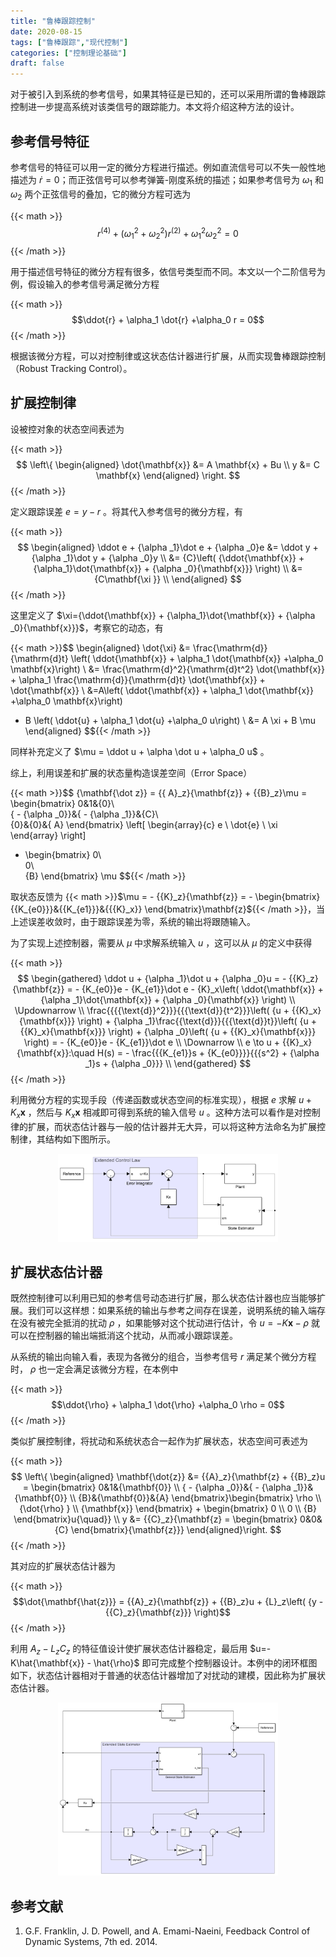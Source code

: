 ```yaml
---
title: "鲁棒跟踪控制"
date: 2020-08-15
tags: ["鲁棒跟踪","现代控制"]
categories: ["控制理论基础"]
draft: false
---
```


对于被引入到系统的参考信号，如果其特征是已知的，还可以采用所谓的鲁棒跟踪控制进一步提高系统对该类信号的跟踪能力。本文将介绍这种方法的设计。

<!--more-->

## 参考信号特征

参考信号的特征可以用一定的微分方程进行描述。例如直流信号可以不失一般性地描述为 $\dot{r}=0$；而正弦信号可以参考弹簧-刚度系统的描述；如果参考信号为
$\omega_1$ 和 $\omega_2$ 两个正弦信号的叠加，它的微分方程可选为

{{< math >}}$$r^{(4)}+(\omega_1^2+\omega_2^2)r^{(2)} + \omega_1^2\omega_2^2 =0$${{< /math >}}

用于描述信号特征的微分方程有很多，依信号类型而不同。本文以一个二阶信号为例，假设输入的参考信号满足微分方程

{{< math >}}$$\ddot{r} + \alpha_1 \dot{r} +\alpha_0 r = 0$${{< /math >}}

根据该微分方程，可以对控制律或这状态估计器进行扩展，从而实现鲁棒跟踪控制（Robust Tracking Control）。


## 扩展控制律

设被控对象的状态空间表述为

{{< math >}}$$
\left\{
\begin{aligned}
\dot{\mathbf{x}} &= A \mathbf{x} + Bu  \\
y &= C \mathbf{x}
\end{aligned}
\right.
$${{< /math >}}

定义跟踪误差 $e=y-r$ 。将其代入参考信号的微分方程，有

{{< math >}}$$
\begin{aligned}
\ddot e + {\alpha _1}\dot e + {\alpha _0}e &= \ddot y + {\alpha _1}\dot y + {\alpha _0}y \\ 
&= {C}\left( {\ddot{\mathbf{x}} + {\alpha_1}\dot{\mathbf{x}} + {\alpha _0}{\mathbf{x}}} \right) \\ 
&= {C\mathbf{\xi }} \\ 
\end{aligned}
$${{< /math >}}

这里定义了 $\xi={\ddot{\mathbf{x}} + {\alpha_1}\dot{\mathbf{x}} + {\alpha _0}{\mathbf{x}}}$，考察它的动态，有

{{< math >}}$$
\begin{aligned}
\dot{\xi} &= \frac{\mathrm{d}}{\mathrm{d}t} \left( \ddot{\mathbf{x}} + \alpha_1 \dot{\mathbf{x}} +\alpha_0 \mathbf{x}\right) \\
&= \frac{\mathrm{d}^2}{\mathrm{d}t^2}  \dot{\mathbf{x}} + \alpha_1 \frac{\mathrm{d}}{\mathrm{d}t} \dot{\mathbf{x}} + \dot{\mathbf{x}} \\
&=A\left( \ddot{\mathbf{x}} + \alpha_1 \dot{\mathbf{x}} +\alpha_0 \mathbf{x}\right)
+ B \left( \ddot{u} + \alpha_1 \dot{u} +\alpha_0 u\right) \\
&= A \xi + B \mu
\end{aligned}
$${{< /math >}}

同样补充定义了 $\mu  = \ddot u + \alpha \dot u + \alpha_0 u$ 。

综上，利用误差和扩展的状态量构造误差空间（Error Space）

{{< math >}}$$
{\mathbf{\dot z}} = {{ A}_z}{\mathbf{z}} + {{B}_z}\mu =
\begin{bmatrix}
0&1&{0}\\\
{ - {\alpha _0}}&{ - {\alpha _1}}&{C}\\\
{0}&{0}&{ A}
\end{bmatrix}
\left[
\begin{array}{c}
e \\ \dot{e} \\ \xi
\end{array} \right]
+ \begin{bmatrix}
0\\\
0\\\
{B}
\end{bmatrix} \mu
$${{< /math >}}

取状态反馈为 {{< math >}}$\mu = - {{K}_z}{\mathbf{z}} = - \begin{bmatrix} {{K_{e0}}}&{{K_{e1}}}&{{{K}_x}} \end{bmatrix}\mathbf{z}${{< /math >}}，当上述误差收敛时，由于跟踪误差为零，系统的输出将跟随输入。

为了实现上述控制器，需要从 $\mu$ 中求解系统输入 $u$ ，这可以从 $\mu$ 的定义中获得

{{< math >}}$$
\begin{gathered}
\ddot u + {\alpha _1}\dot u + {\alpha _0}u =  - {{K}_z}{\mathbf{z}} =  - {K_{e0}}e - {K_{e1}}\dot e - {K}_x\left( \ddot{\mathbf{x}} + {\alpha _1}\dot{\mathbf{x}} + {\alpha _0}{\mathbf{x}} \right) \\ 
\Updownarrow  \\ 
\frac{{{{\text{d}}^2}}}{{{\text{d}}{t^2}}}\left( {u + {{K}_x}{\mathbf{x}}} \right) + {\alpha _1}\frac{{\text{d}}}{{{\text{d}}t}}\left( {u + {{K}_x}{\mathbf{x}}} \right) + {\alpha _0}\left( {u + {{K}_x}{\mathbf{x}}} \right) =  - {K_{e0}}e - {K_{e1}}\dot e \\ 
\Downarrow  \\ 
e \to u + {{K}_x}{\mathbf{x}}:\quad H(s) =  - \frac{{{K_{e1}}s + {K_{e0}}}}{{{s^2} + {\alpha _1}s + {\alpha _0}}} \\ 
\end{gathered}
$${{< /math >}}

利用微分方程的实现手段（传递函数或状态空间的标准实现），根据 $e$ 求解 $u + {{K}_x}{\mathbf{x}}$ ，然后与 ${{K}_x}{\mathbf{x}}$ 相减即可得到系统的输入信号 $u$ 。这种方法可以看作是对控制律的扩展，而状态估计器与一般的估计器并无大异，可以将这种方法命名为扩展控制律，其结构如下图所示。

<div align=center>
    <img src=tracking1.png width=70% />
</div>

## 扩展状态估计器

既然控制律可以利用已知的参考信号动态进行扩展，那么状态估计器也应当能够扩展。我们可以这样想：如果系统的输出与参考之间存在误差，说明系统的输入端存在没有被完全抵消的扰动 $\rho$ ，如果能够对这个扰动进行估计，令 $u=-K\mathbf{x}-\rho$ 就可以在控制器的输出端抵消这个扰动，从而减小跟踪误差。

从系统的输出向输入看，表现为各微分的组合，当参考信号 $r$ 满足某个微分方程时， $\rho$ 也一定会满足该微分方程，在本例中

{{< math >}}$$\ddot{\rho} + \alpha_1 \dot{\rho} +\alpha_0 \rho = 0$${{< /math >}}

类似扩展控制律，将扰动和系统状态合一起作为扩展状态，状态空间可表述为

{{< math >}}$$
\left\{ \begin{aligned}
\mathbf{\dot{z}} &= {{A}_z}{\mathbf{z} + {{B}_z}u = \begin{bmatrix}
0&1&{\mathbf{0}} \\ 
{ - {\alpha _0}}&{ - {\alpha _1}}&{\mathbf{0}} \\ 
{B}&{\mathbf{0}}&{A} 
\end{bmatrix}\begin{bmatrix}
\rho  \\ 
{\dot{\rho} } \\ 
{\mathbf{x}} 
\end{bmatrix} + \begin{bmatrix}
0 \\ 
0 \\ 
{B} 
\end{bmatrix}u{\quad}} \\ 
y &= {{C}_z}{\mathbf{z} = \begin{bmatrix}
0&0&{C} 
\end{bmatrix}{\mathbf{z}}} 
\end{aligned}\right.
$${{< /math >}}

其对应的扩展状态估计器为

{{< math >}}$$\dot{\mathbf{\hat{z}}} = {{A}_z}{\mathbf{z}} + {{B}_z}u + {L}_z\left( {y - {{C}_z}{\mathbf{z}}} \right)$${{< /math >}}

利用 ${{A}_z} - {{L}_z}{{C}_z}$ 的特征值设计使扩展状态估计器稳定，最后用 $u=-K\hat{\mathbf{x}} - \hat{\rho}$ 即可完成整个控制器设计。本例中的闭环框图如下，状态估计器相对于普通的状态估计器增加了对扰动的建模，因此称为扩展状态估计器。

<div align=center>
    <img src=tracking2.png width=70% />
</div>

## 参考文献

1. G.F. Franklin, J. D. Powell, and A. Emami-Naeini, Feedback Control of Dynamic Systems, 7th ed. 2014.
